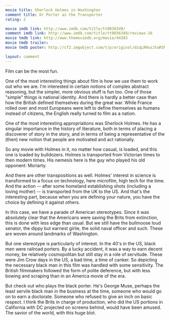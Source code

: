 ```yaml
---
movie title: Sherlock Holmes in Washington
comment title: Dr Porter as the Transporter
rating: 2

movie imdb link: http://www.imdb.com/title/tt0036349/
comment imdb link: http://www.imdb.com/title/tt0036349/reviews-16
movie tmdb link: http://www.themoviedb.org/movie/44383
movie tmdb trailer: 
movie tmdb poster: http://cf2.imgobject.com/t/p/original/dzqLRHusJtwR5N9zqM11HG7dLDI.jpg

layout: comment
---
```


Film can be the most fun.

One of the most interesting things about film is how we use them to work out who we are. I'm interested in certain notions of complex abstract reasoning, but the simpler, more obvious stuff is fun too. One of those "simple" things is national identity. And there is hardly a better case than how the British defined themselves during the great war. While France rolled over and most Europeans were left to define themselves as humans instead of citizens, the English really turned to film as a nation.

One of the most interesting appropriations was Sherlock Holmes. He has a singular importance in the history of literature, both in terms of placing a discoverer of story in the story, and in terms of being a representative of the (then) new notion that people are motivated and act rationally.

So any movie with Holmes in it, no matter how casual, is loaded, and this one is loaded by bulldozers. Holmes is transported from Victorian times to then modern times. His nemesis here is the guy who played his old opponent: Moriarty. 

And there are other transpositions as well. Holmes' interest in science is transformed to a focus on technology, here microfilm, high tech for the time. And the action -- after some homeland establishing shots (including a loving mother) -- is transported from the UK to the US. And that's the interesting part, because when you are defining your nature, you have the choice by defining it against others.

In this case, we have a parade of American stereotypes. Since it was absolutely clear that the Americans were saving the Brits from extinction, this is done with less edge than usual. But we still have the bullmoose loud senator, the dippy but earnest girlie, the solid naval officer and such. These are woven around landmarks of Washington.

But one stereotype is particularly of interest. In the 40's in the US, black men were railroad porters. By a lucky accident, it was a way to earn decent money, be relatively cosmopolitan but still stay in a role of servitude. These were Jim Crow days in the US, a bad time, a time of canker. So depicting the necessary black man in this film was handled with some sensitivity. The British filmmakers followed the form of polite deference, but with less bowing and scraping than in an America movie of the era. 

But check out who plays the black porter. He's George Muse, perhaps the least servile black man in the business at the time, someone who would go on to earn a doctorate. Someone who refused to give an inch on basic respect. I think the Brits in charge of production, who did the US portions in California with DC projected on screens behind, would have been amused. The savior of the world, with this huge blot.